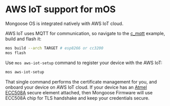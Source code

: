 # AWS IoT support for mOS

Mongoose OS is integrated natively with AWS IoT cloud.

AWS IoT uses MQTT for communication, so navigate to the
[c_mqtt](https://github.com/cesanta/mongoose-os/tree/master/fw/examples/c_mqtt)
example, build and flash it:

```bash
mos build --arch TARGET # esp8266 or cc3200
mos flash
```

Use `mos aws-iot-setup` command to register your device with the AWS IoT:

```bash
mos aws-iot-setup
```

That single command performs the certificate management for you, and
onboard your device on AWS IoT cloud. If your device has an
[Atmel ECC508A](http://www.atmel.com/devices/ATECC508A.aspx) secure element
attached, then Mongoose Firmware will use ECC508A chip for TLS handshake
and keep your credentials secure.
